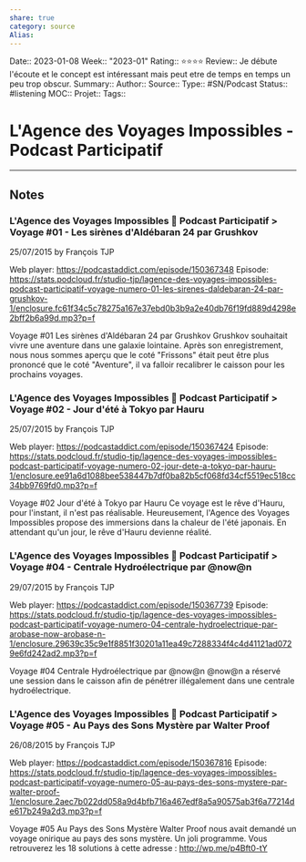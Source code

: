 ```yaml
---
share: true 
category: source
Alias:
---
```

Date:: 2023-01-08
Week:: "2023-01"
Rating:: ⭐⭐⭐⭐
Review:: Je débute l'écoute et le concept est intéressant mais peut etre de temps en temps un peu trop obscur.
Summary:: 
Author::
Source:: 
Type:: #SN/Podcast 
Status:: #listening 
MOC::
Projet:: 
Tags:: 

# L'Agence des Voyages Impossibles - Podcast Participatif


***

## Notes


### L'Agence des Voyages Impossibles 💫 Podcast Participatif > Voyage #01 - Les sirènes d'Aldébaran 24 par Grushkov

25/07/2015 by François TJP

Web player: https://podcastaddict.com/episode/150367348
Episode: https://stats.podcloud.fr/studio-tjp/lagence-des-voyages-impossibles-podcast-participatif-voyage-numero-01-les-sirenes-daldebaran-24-par-grushkov-1/enclosure.fc61f34c5c78275a167e37ebd0b3b9a2e40db76f19fd889d4298e2bff2b6a99d.mp3?p=f

Voyage #01 Les sirènes d'Aldébaran 24 par Grushkov Grushkov souhaitait vivre une aventure dans une galaxie lointaine. Après son enregistrement, nous nous sommes aperçu que le coté "Frissons" était peut être plus prononcé que le coté "Aventure", il va falloir recalibrer le caisson pour les prochains voyages.

### L'Agence des Voyages Impossibles 💫 Podcast Participatif > Voyage #02 - Jour d'été à Tokyo par Hauru

25/07/2015 by François TJP

Web player: https://podcastaddict.com/episode/150367424
Episode: https://stats.podcloud.fr/studio-tjp/lagence-des-voyages-impossibles-podcast-participatif-voyage-numero-02-jour-dete-a-tokyo-par-hauru-1/enclosure.ee91a6d1088bee538447b7df0ba82b5cf068fd34cf5519ec518cc34bb9769fd0.mp3?p=f

Voyage #02 Jour d'été à Tokyo par Hauru Ce voyage est le rêve d'Hauru, pour l'instant, il n'est pas réalisable. Heureusement, l'Agence des Voyages Impossibles propose des immersions dans la chaleur de l'été japonais. En attendant qu'un jour, le rêve d'Hauru devienne réalité.

### L'Agence des Voyages Impossibles 💫 Podcast Participatif > Voyage #04 - Centrale Hydroélectrique par @now@n

29/07/2015 by François TJP

Web player: https://podcastaddict.com/episode/150367739
Episode: https://stats.podcloud.fr/studio-tjp/lagence-des-voyages-impossibles-podcast-participatif-voyage-numero-04-centrale-hydroelectrique-par-arobase-now-arobase-n-1/enclosure.29639c35c9e1f8851f30201a11ea49c7288334f4c4d41121ad0729e6fd242ad2.mp3?p=f

Voyage #04 Centrale Hydroélectrique par @now@n @now@n a réservé une session dans le caisson afin de pénétrer illégalement dans une centrale hydroélectrique.

### L'Agence des Voyages Impossibles 💫 Podcast Participatif > Voyage #05 - Au Pays des Sons Mystère par Walter Proof

26/08/2015 by François TJP

Web player: https://podcastaddict.com/episode/150367816
Episode: https://stats.podcloud.fr/studio-tjp/lagence-des-voyages-impossibles-podcast-participatif-voyage-numero-05-au-pays-des-sons-mystere-par-walter-proof-1/enclosure.2aec7b022dd058a9d4bfb716a467edf8a5a90575ab3f6a77214de617b249a2d3.mp3?p=f

Voyage #05 Au Pays des Sons Mystère Walter Proof nous avait demandé un voyage onirique au pays des sons mystère. Un joli programme. Vous retrouverez les 18 solutions à cette adresse : http://wp.me/p4Bft0-tY

